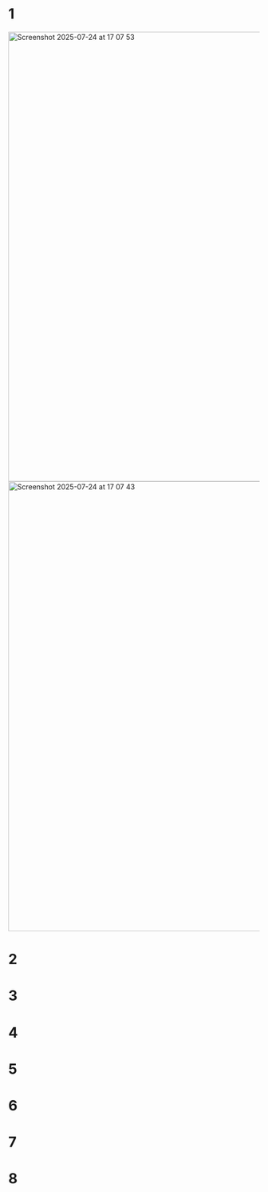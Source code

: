 # 1
<img width="1440" height="900" alt="Screenshot 2025-07-24 at 17 07 53" src="https://github.com/user-attachments/assets/584c41af-188b-4f18-9c46-23995b537618" />
<img width="1440" height="900" alt="Screenshot 2025-07-24 at 17 07 43" src="https://github.com/user-attachments/assets/4abc056c-f821-4b6c-aed0-83aae30d395d" />

# 2

# 3

# 4

# 5

# 6

# 7

# 8
